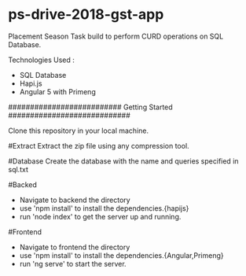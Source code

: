 # ps-drive-2018-gst-app
Placement Season Task
build to perform CURD operations on SQL
Database.

Technologies Used :
 * SQL Database
 * Hapi.js
 * Angular 5 with Primeng

 ########################## Getting Started ############################

 Clone this repository in your local machine.

 #Extract
 Extract the zip file using any compression tool.

 #Database
 Create the database with the name and queries specified in sql.txt

 #Backed
 - Navigate to backend the directory
 - use 'npm install' to install the dependencies.{hapijs}
 - run 'node index' to get the server up and running.

 #Frontend

 - Navigate to frontend the directory
 - use 'npm install' to install the dependencies.{Angular,Primeng}
 - run 'ng serve' to start the server.
